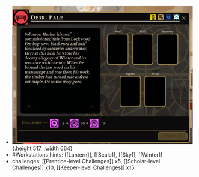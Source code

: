 - ![image.png](../assets/image_1700898371195_0.png){:height 517, :width 664}
- #Workstations hints: [[Lantern]], [[Scale]], [[Sky]], [[Winter]]
- challenges: [[Prentice-level Challenges]] x5, [[Scholar-level Challenges]] x10, [[Keeper-level Challenges]] x15